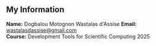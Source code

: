 ## My Information
**Name:** Dogbalou Motognon Wastalas d'Assise
**Email:** wastalasdassise@gmail.com  
**Course:** Development Tools for Scientific Computing 2025  